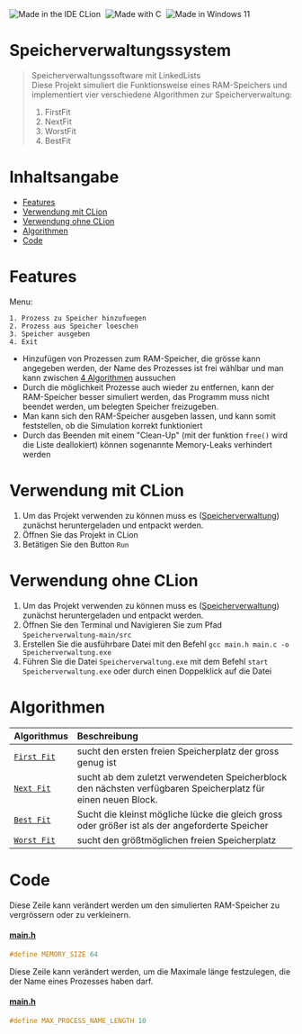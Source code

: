 <img src="https://img.shields.io/badge/Made_With_CLion-black?style=for-the-badge&logo=clion&logoColor=green" style="margin-left: 0" alt="Made in the IDE CLion"/>
<img src="https://img.shields.io/badge/c-%2300599C.svg?style=for-the-badge&logo=c&logoColor=white" style="margin-left: 5px" alt="Made with C"/>
<img src="https://img.shields.io/badge/Windows_11-0078D6?style=for-the-badge&logo=windows11&logoColor=white" style="margin-left: 5px" alt="Made in Windows 11" />

# Speicherverwaltungssystem
>Speicherverwaltungssoftware mit LinkedLists\
>Diese Projekt simuliert die Funktionsweise eines RAM-Speichers und implementiert vier verschiedene Algorithmen zur Speicherverwaltung:
>  1. FirstFit
>  2. NextFit
>  3. WorstFit
>  4. BestFit

# Inhaltsangabe
 * [Features](#features)
 * [Verwendung mit CLion](#verwendung-mit-clion)
 * [Verwendung ohne CLion](#verwendung-ohne-clion)
 * [Algorithmen](#algorithmen)
 * [Code](#code)

# Features
Menu:
```text
1. Prozess zu Speicher hinzufuegen
2. Prozess aus Speicher loeschen
3. Speicher ausgeben
4. Exit
```

* Hinzufügen von Prozessen zum RAM-Speicher, die grösse kann angegeben werden, der Name des Prozesses ist frei wählbar und man kann zwischen [4 Algorithmen](#algorithmen) aussuchen
* Durch die möglichkeit Prozesse auch wieder zu entfernen, kann der RAM-Speicher besser simuliert werden, das Programm muss nicht beendet werden, um belegten Speicher freizugeben. 
* Man kann sich den RAM-Speicher ausgeben lassen, und kann somit feststellen, ob die Simulation korrekt funktioniert 
* Durch das Beenden mit einem "Clean-Up" (mit der funktion `free()` wird die Liste deallokiert) können sogenannte Memory-Leaks verhindert werden

# Verwendung mit CLion
  1. Um das Projekt verwenden zu können muss es ([Speicherverwaltung](https://github.com/Nphilip9/Speicherverwaltung/)) zunächst heruntergeladen und entpackt werden.
  2. Öffnen Sie das Projekt in CLion
  3. Betätigen Sie den Button `Run`

# Verwendung ohne CLion
  1. Um das Projekt verwenden zu können muss es ([Speicherverwaltung](https://github.com/Nphilip9/Speicherverwaltung/)) zunächst heruntergeladen und entpackt werden.
  2. Öffnen Sie den Terminal und Navigieren Sie zum Pfad `Speicherverwaltung-main/src`
  3. Erstellen Sie die ausführbare Datei mit den Befehl `gcc main.h main.c -o Speicherverwaltung.exe`
  4. Führen Sie die Datei `Speicherverwaltung.exe` mit dem Befehl `start Speicherverwaltung.exe` oder durch einen Doppelklick auf die Datei

# Algorithmen
| Algorithmus                    | Beschreibung                                                                                                 |
|:-------------------------------|:-------------------------------------------------------------------------------------------------------------|
| [`First Fit`](src/main.c#L136) | sucht den ersten freien Speicherplatz der gross genug ist                                                    |
| [`Next Fit`](src/main.c#L153)  | sucht ab dem zuletzt verwendeten Speicherblock den nächsten verfügbaren Speicherplatz für einen neuen Block. |
| [`Best Fit`](src/main.c#L181)  | Sucht die kleinst mögliche lücke die gleich gross oder größer ist als der angeforderte Speicher              |
| [`Worst Fit`](src/main.c#L210) | sucht den größtmöglichen freien Speicherplatz                                                                |

# Code
Diese Zeile kann verändert werden um den simulierten RAM-Speicher zu vergrössern oder zu verkleinern.
#### [main.h](src/main.h#L9)
```C
#define MEMORY_SIZE 64
```
Diese Zeile kann verändert werden, um die Maximale länge festzulegen, die der Name eines Prozesses haben darf.
#### [main.h](src/main.h#L10)
```C
#define MAX_PROCESS_NAME_LENGTH 10
```

